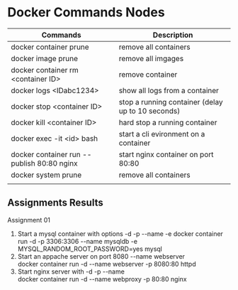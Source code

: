 # Docker Commands Nodes

| Commands                                   | Description                                       |
| ------------------------------------------ | ------------------------------------------------- |
| docker container prune                     | remove all containers                             |
| docker image prune                         | remove all imgages                                |
| docker container rm \<container ID\>       | remove container                                  |
| docker logs \<IDabc1234\>                  | show all logs from a container                    |
| docker stop \<container ID\>               | stop a running container (delay up to 10 seconds) |
| docker kill \<container ID\>               | hard stop a running container                     |
| docker exec -it \<id\> bash                | start a cli evironment on a container             |
| docker container run --publish 80:80 nginx | start nginx container on port 80:80               |
| docker system prune                        | remove all containers                             |
|                                            |


## Assignments Results

Assignment 01

1. Start a mysql container with options -d -p --name -e 
   docker container run -d -p 3306:3306 --name mysqldb -e MYSQL_RANDOM_ROOT_PASSWORD=yes mysql 
2. Start an appache server on port 8080 --name webserver  
   docker container run -d --name webserver -p 8080:80 httpd 
3. Start nginx server with -d -p --name  
   docker container run -d --name webproxy -p 80:80 nginx 

